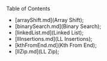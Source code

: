 Table of Contents

- [arrayShift.md](Array Shift);
- [binarySearch.md](Binary Search);
- [linkedList.md](Linked List); 
- [llInsertions.md](LL Insertions); 
- [kthFromEnd.md](Kth From End);
- [llZip.md](LL Zip);
